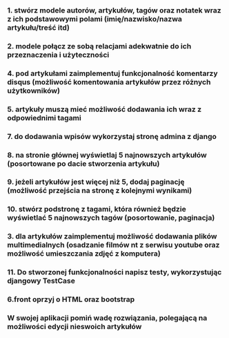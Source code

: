 ### 1. stwórz modele autorów, artykułów, tagów oraz notatek wraz z ich podstawowymi polami (imię/nazwisko/nazwa artykułu/treść itd)

### 2. modele połącz ze sobą relacjami adekwatnie do ich przeznaczenia i użyteczności


### 4. pod artykułami zaimplementuj funkcjonalność komentarzy disqus (możliwość komentowania artykułów przez różnych użytkowników)

### 5. artykuły muszą mieć możliwość dodawania ich wraz z odpowiednimi tagami


### 7. do dodawania wpisów wykorzystaj stronę admina z django

### 8. na stronie głównej wyświetlaj 5 najnowszych artykułów (posortowane po dacie stworzenia artykułu)

### 9. jeżeli artykułów jest więcej niż 5, dodaj paginację (możliwość przejścia na stronę z kolejnymi wynikami)

### 10. stwórz podstronę z tagami, która również będzie wyświetlać 5 najnowszych tagów (posortowanie, paginacja)

### 3. dla artykułów zaimplementuj możliwość dodawania plików multimedialnych (osadzanie filmów nt z serwisu youtube oraz możliwość umieszczania zdjęć z komputera)

### 11. Do stworzonej funkcjonalności napisz testy, wykorzystując djangowy TestCase

### 6.front oprzyj o HTML oraz bootstrap

### W swojej aplikacji pomiń wadę rozwiązania, polegającą na możliwości edycji nieswoich artykułów